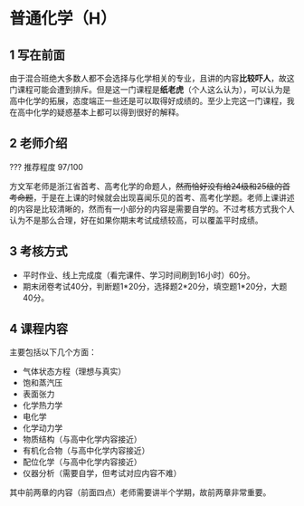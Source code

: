 # 普通化学（H）
## 1 写在前面
由于混合班绝大多数人都不会选择与化学相关的专业，且讲的内容**比较吓人**，故这门课程可能会遭到排斥。但是这一门课程是**纸老虎**（个人这么认为），可以认为是高中化学的拓展，态度端正一些还是可以取得好成绩的。至少上完这一门课程，我在高中化学的疑惑基本上都可以得到很好的解释。
## 2 老师介绍
??? 推荐程度
    97/100

方文军老师是浙江省首考、高考化学的命题人，~~然而恰好没有给24级和25级的首考命题~~，于是在上课的时候就会出现喜闻乐见的首考、高考化学题。老师上课讲述的内容是比较清晰的，然而有一小部分的内容是需要自学的。不过考核方式我个人认为不是那么合理，好在如果你期末考试成绩较高，可以覆盖平时成绩。
## 3 考核方式
- 平时作业、线上完成度（看完课件、学习时间刷到16小时）60分。
- 期末闭卷考试40分，判断题1\*20分，选择题2\*20分，填空题1*20分，大题40分。
## 4 课程内容
主要包括以下几个方面：

- 气体状态方程（理想与真实）
- 饱和蒸汽压
- 表面张力
- 化学热力学
- 电化学
- 化学动力学
- 物质结构（与高中化学内容接近）
- 有机化合物（与高中化学内容接近）
- 配位化学（与高中化学内容接近）
- 仪器分析（需要自学，但考试对应内容不难）

其中前两章的内容（前面四点）老师需要讲半个学期，故前两章非常重要。